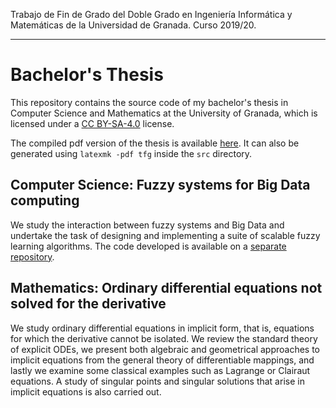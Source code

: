 Trabajo de Fin de Grado del Doble Grado en Ingeniería Informática y Matemáticas de la Universidad de Granada. Curso 2019/20.

----

# Bachelor's Thesis

This repository contains the source code of my bachelor's thesis in Computer Science and Mathematics at the University of Granada, which is licensed under a [CC BY-SA-4.0](http://creativecommons.org/licenses/by-sa/4.0/) license.

The compiled pdf version of the thesis is available [here](https://github.com/antcc/tfg/raw/master/tfg.pdf). It can also be generated using `latexmk -pdf tfg` inside the `src` directory. 

## Computer Science: Fuzzy systems for Big Data computing

We study the interaction between fuzzy systems and Big Data and undertake the task of designing and implementing a suite of scalable fuzzy learning algorithms. The code developed is available on a [separate repository](https://github.com/antcc/fuzzyspark).

## Mathematics: Ordinary differential equations not solved for the derivative

We study ordinary differential equations in implicit form, that is, equations for which the derivative cannot be isolated. We review the standard theory of explicit ODEs, we present both algebraic and geometrical approaches to implicit equations from the general theory of differentiable mappings, and lastly we examine some classical examples such as Lagrange or Clairaut equations. A study of singular points and singular solutions that arise in implicit equations is also carried out.
